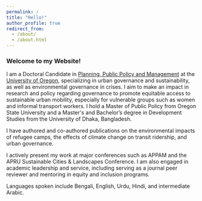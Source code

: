 ```yaml
---
permalink: /
title: "Hello!"
author_profile: true
redirect_from: 
  - /about/
  - /about.html
---
```


 
### Welcome to my Website!

I am a Doctoral Candidate in [Planning, Public Policy and Management](https://mnm.uoregon.edu/) at the [University of Oregon](https://www.uoregon.edu/), specializing in urban governance and sustainability, as well as environmental governance in crises. I aim to make an impact in research and policy regarding governance to promote equitable access to sustainable urban mobility, especially for vulnerable groups such as women and informal transport workers. I hold a Master of Public Policy from Oregon State University and a Master's and Bachelor’s degree in Development Studies from the University of Dhaka, Bangladesh.

I have authored and co-authored publications on the environmental impacts of refugee camps, the effects of climate change on transit ridership, and urban governance.

I actively present my work at major conferences such as APPAM and the APRU Sustainable Cities & Landscapes Conference. I am also engaged in academic leadership and service, including serving as a journal peer reviewer and mentoring in equity and inclusion programs.

Languages spoken include Bengali, English, Urdu, Hindi, and intermediate Arabic.

